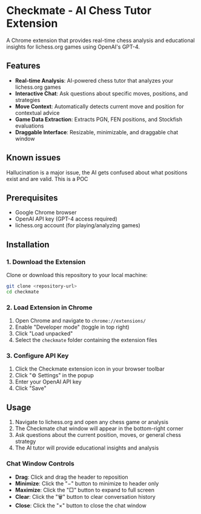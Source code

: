 # Checkmate - AI Chess Tutor Extension

A Chrome extension that provides real-time chess analysis and educational insights for lichess.org games using OpenAI's GPT-4.

## Features

- **Real-time Analysis**: AI-powered chess tutor that analyzes your lichess.org games
- **Interactive Chat**: Ask questions about specific moves, positions, and strategies
- **Move Context**: Automatically detects current move and position for contextual advice
- **Game Data Extraction**: Extracts PGN, FEN positions, and Stockfish evaluations
- **Draggable Interface**: Resizable, minimizable, and draggable chat window

## Known issues

Hallucination is a major issue, the AI gets confused about what positions exist and are valid. This is a POC

## Prerequisites

- Google Chrome browser
- OpenAI API key (GPT-4 access required)
- lichess.org account (for playing/analyzing games)

## Installation

### 1. Download the Extension
Clone or download this repository to your local machine:
```bash
git clone <repository-url>
cd checkmate
```

### 2. Load Extension in Chrome
1. Open Chrome and navigate to `chrome://extensions/`
2. Enable "Developer mode" (toggle in top right)
3. Click "Load unpacked"
4. Select the `checkmate` folder containing the extension files

### 3. Configure API Key
1. Click the Checkmate extension icon in your browser toolbar
2. Click "⚙️ Settings" in the popup
3. Enter your OpenAI API key
4. Click "Save"

## Usage

1. Navigate to lichess.org and open any chess game or analysis
2. The Checkmate chat window will appear in the bottom-right corner
3. Ask questions about the current position, moves, or general chess strategy
4. The AI tutor will provide educational insights and analysis

### Chat Window Controls
- **Drag**: Click and drag the header to reposition
- **Minimize**: Click the "−" button to minimize to header only
- **Maximize**: Click the "□" button to expand to full screen
- **Clear**: Click the "🗑️" button to clear conversation history
- **Close**: Click the "×" button to close the chat window
